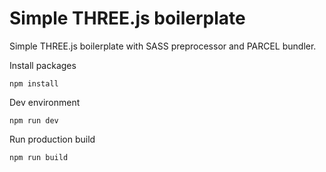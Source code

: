 # Simple THREE.js boilerplate

Simple THREE.js boilerplate with SASS preprocessor and PARCEL bundler.

Install packages

    npm install

Dev environment

    npm run dev

Run production build

    npm run build

